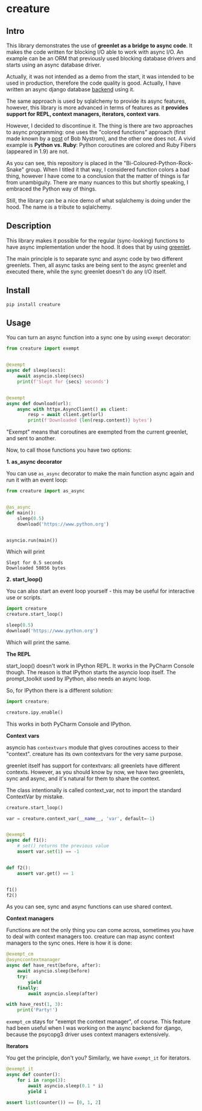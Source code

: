 # creature

## Intro

This library demonstrates the use of **greenlet as a bridge to async 
code**. It makes the code written for blocking I/O able to work with async I/O.
An example can be an ORM that previously used blocking 
database drivers and 
starts using an async database driver.

Actually, it was not intended as a demo from the start, it was intended to be
used in production, therefore the code quality is good. Actually, I have 
written an 
async 
django database [backend](https://github.com/Bi-Coloured-Python-Rock-Snake/pgbackend) using it.

The same approach is used by sqlalchemy to provide its async features, however, 
this library is more advanced in terms of features as it **provides support 
for REPL, context managers, iterators, context vars**.

However, I decided to discontinue it. The thing is there are two approaches to 
async programming: one uses 
the "colored 
functions" approach (first made known by a [post](
https://journal.stuffwithstuff.com/2015/02/01/what-color-is-your-function/) 
of Bob Nystrom),
and the other one does not. A vivid example is **Python vs. Ruby**: Python 
coroutines are colored and Ruby Fibers (appeared in 1.9) are not.

As you can 
see, this repository is placed in the "Bi-Coloured-Python-Rock-Snake" group. 
When I titled it that way, I considered function colors a bad thing, however I 
have come to a conclusion that the matter of things is far from 
unambiguity. There 
are many nuances to this but shortly speaking, I embraced the Python way of 
things.

Still, the library can be a nice demo of what sqlalchemy is doing under the 
hood. The name is a tribute 
to sqlalchemy.

## Description

This library makes it possible for the regular (sync-looking) functions to have 
async 
implementation under the hood.
It does that by using
[greenlet](https://github.com/python-greenlet/greenlet).

The main principle is to separate sync and async code by two different 
greenlets. Then, all async tasks are being sent to the async greenlet and 
executed there,
while the sync greenlet doesn't do any I/O itself.

## Install

```
pip install creature
```

## Usage

You can turn an async function into a sync one by using `exempt` decorator:

```python
from creature import exempt


@exempt
async def sleep(secs):
    await asyncio.sleep(secs)
    print(f'Slept for {secs} seconds')


@exempt
async def download(url):
    async with httpx.AsyncClient() as client:
        resp = await client.get(url)
        print(f'Downloaded {len(resp.content)} bytes')
```

"Exempt" means that coroutines are exempted from the current greenlet, and 
sent to another.

Now, to call those functions you have two options: 

**1. as_async decorator**

You can use `as_async` decorator to make the main function async again and 
run it with an event loop:

```python
from creature import as_async


@as_async
def main():
    sleep(0.5)
    download('https://www.python.org')


asyncio.run(main())
```

Which will print

```commandline
Slept for 0.5 seconds
Downloaded 50856 bytes
```

**2. start_loop()**

You can also start an event loop yourself - this may be useful for interactive 
use or scripts.

```python
import creature
creature.start_loop()

sleep(0.5)
download('https://www.python.org')
```

Which will print the same.

**The REPL**

start_loop() doesn't work in IPython REPL. It works in the PyCharm Console 
though.
The reason is that IPython starts the asyncio loop itself. The 
prompt_toolkit used by IPython, also needs an async loop.

So, for IPython there 
is a 
different solution:

```python
import creature;

creature.ipy.enable()
```

This works in both PyCharm Console and IPython.

**Context vars**

asyncio has `contextvars` module that gives coroutines access to their 
"context". creature has its own contextvars for the very same purpose.

greenlet itself has support for contextvars: all greenlets have different 
contexts.
However, as you should know by now, we have two 
greenlets, sync and async, and it's natural for them to share the context.

The class intentionally is called context_var, not to import the standard 
ContextVar by mistake.

```python
creature.start_loop()

var = creature.context_var(__name__, 'var', default=-1)


@exempt
async def f1():
    # set() returns the previous value
    assert var.set(1) == -1


def f2():
    assert var.get() == 1


f1()
f2()
```

As you can see, sync and async functions can use shared context.

**Context managers**

Functions are not the only thing you can come across, sometimes you have to 
deal with context managers too. creature can map async context managers to the 
sync ones. Here is how it is done:

```python
@exempt_cm
@asynccontextmanager
async def have_rest(before, after):
    await asyncio.sleep(before)
    try:
        yield
    finally:
        await asyncio.sleep(after)

with have_rest(1, 3):
    print('Party!')
```

`exempt_cm` stays for "exempt the context manager", of course. This feature 
had been 
useful when I 
was working on the async backend for django, because the psycopg3 driver 
uses context managers extensively.

**Iterators**

You get the principle, don't you? Similarly, we have `exempt_it` for iterators.

```python
@exempt_it
async def counter():
    for i in range(3):
        await asyncio.sleep(0.1 * i)
        yield i

assert list(counter()) == [0, 1, 2]
```
